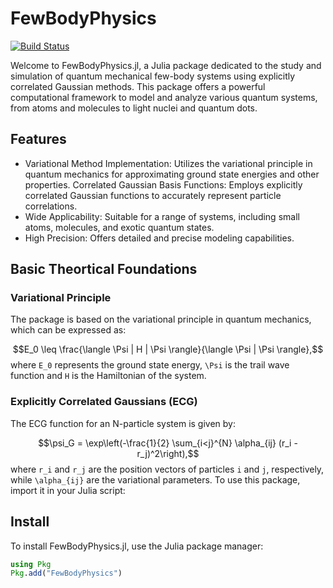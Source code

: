 # FewBodyPhysics

[![Build Status](https://github.com/MartinMikkelsen/FewBodyPhysics.jl/actions/workflows/CI.yml/badge.svg?branch=main)](https://github.com/MartinMikkelsen/FewBodyPhysics.jl/actions/workflows/CI.yml?query=branch%3Amain)


Welcome to FewBodyPhysics.jl, a Julia package dedicated to the study and simulation of quantum mechanical few-body systems using explicitly correlated Gaussian methods. This package offers a powerful computational framework to model and analyze various quantum systems, from atoms and molecules to light nuclei and quantum dots.


## Features

- Variational Method Implementation: Utilizes the variational principle in quantum mechanics for approximating ground state energies and other properties.
Correlated Gaussian Basis Functions: Employs explicitly correlated Gaussian functions to accurately represent particle correlations.
- Wide Applicability: Suitable for a range of systems, including small atoms, molecules, and exotic quantum states.
- High Precision: Offers detailed and precise modeling capabilities.

## Basic Theortical Foundations

### Variational Principle
The package is based on the variational principle in quantum mechanics, which can be expressed as:

$$E_0 \leq \frac{\langle \Psi | H | \Psi \rangle}{\langle \Psi | \Psi \rangle},$$
where `E_0` represents the ground state energy, `\Psi` is the trail wave function and `H` is the Hamiltonian of the system.

### Explicitly Correlated Gaussians (ECG)

The ECG function for an N-particle system is given by:

$$\psi_G = \exp\left(-\frac{1}{2} \sum_{i<j}^{N} \alpha_{ij} (r_i - r_j)^2\right),$$
where `r_i` and `r_j` are the position vectors of particles `i` and `j`, respectively, while `\alpha_{ij}` are the variational parameters. 
To use this package, import it in your Julia script:


## Install

To install FewBodyPhysics.jl, use the Julia package manager:

```julia
using Pkg
Pkg.add("FewBodyPhysics")
```